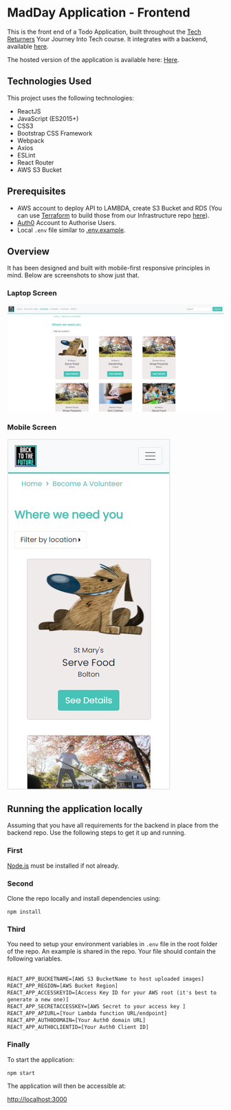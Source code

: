 # MadDay Application - Frontend

This is the front end of a Todo Application, built throughout the [Tech Returners](https://techreturners.com) Your Journey Into Tech course. It integrates with a backend, available [here](https://github.com/BackToTheFutureTech/Back-end).

The hosted version of the application is available here: [Here](https://madday.herokuapp.com/home).

## Technologies Used

This project uses the following technologies:

- ReactJS
- JavaScript (ES2015+)
- CSS3
- Bootstrap CSS Framework
- Webpack
- Axios
- ESLint
- React Router
- AWS S3 Bucket
## Prerequisites

- AWS account to deploy API to LAMBDA, create S3 Bucket and RDS (You can use [Terraform](https://www.terraform.io/) to build those from our Infrastructure repo [here](https://github.com/BackToTheFutureTech/Infrastructure)).
- [Auth0](https://auth0.com/) Account to Authorise Users.
- Local ``.env`` file similar to [.env.example](https://github.com/BackToTheFutureTech/Front-end/blob/readme/.env.example).

## Overview

It has been designed and built with mobile-first responsive principles in mind.
Below are screenshots to show just that.
### Laptop Screen

![Laptop](https://github.com/BackToTheFutureTech/Front-end/blob/readme/Readme_Assets/volunteer_wide.PNG?raw=true)
### Mobile Screen

![Laptop](https://github.com/BackToTheFutureTech/Front-end/blob/readme/Readme_Assets/volunteer_mobile.PNG?raw=true)

## Running the application locally

Assuming that you have all requirements for the backend in place from the backend repo. Use the following steps to get it up and running.
### First
[Node.js](https://nodejs.org/en/) must be installed if not already.

### Second
Clone the repo locally and install dependencies using:

    npm install

### Third
You need to setup your environment variables in ``.env`` file in the root folder of the repo. An example is shared in the repo. Your file should contain the following variables.

```

REACT_APP_BUCKETNAME=[AWS S3 BucketName to host uploaded images]
REACT_APP_REGION=[AWS Bucket Region]
REACT_APP_ACCESSKEYID=[Access Key ID for your AWS root (it's best to generate a new one)]
REACT_APP_SECRETACCESSKEY=[AWS Secret to your access key ]
REACT_APP_APIURL=[Your Lambda function URL/endpoint]
REACT_APP_AUTH0DOMAIN=[Your Auth0 domain URL]
REACT_APP_AUTH0CLIENTID=[Your Auth0 Client ID]

```

### Finally
To start the application:

    npm start

The application will then be accessible at:

[http://localhost:3000](http://localhost:3000)